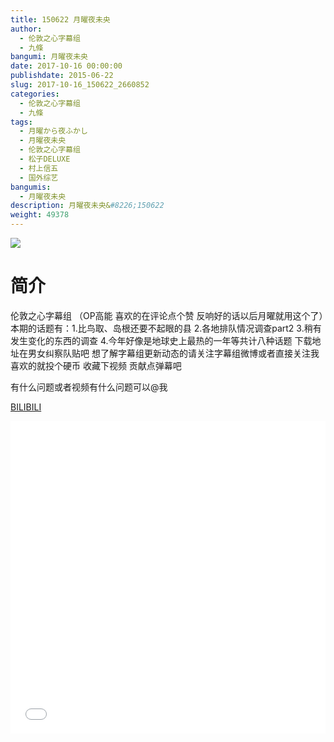 ```yaml
---
title: 150622 月曜夜未央
author: 
  - 伦敦之心字幕组
  - 九條
bangumi: 月曜夜未央
date: 2017-10-16 00:00:00
publishdate: 2015-06-22
slug: 2017-10-16_150622_2660852
categories: 
  - 伦敦之心字幕组
  - 九條
tags: 
  - 月曜から夜ふかし
  - 月曜夜未央
  - 伦敦之心字幕组
  - 松子DELUXE
  - 村上信五
  - 国外综艺
bangumis: 
  - 月曜夜未央
description: 月曜夜未央&#8226;150622
weight: 49378
---
```


![](https://i.imgur.com/muw0FEt.jpg)

# 简介  
伦敦之心字幕组 （OP高能 喜欢的在评论点个赞 反响好的话以后月曜就用这个了）本期的话题有：1.比鸟取、岛根还要不起眼的县 2.各地排队情况调查part2 3.稍有发生变化的东西的调查 4.今年好像是地球史上最热的一年等共计八种话题 下载地址在男女纠察队贴吧 想了解字幕组更新动态的请关注字幕组微博或者直接关注我 喜欢的就投个硬币 收藏下视频 贡献点弹幕吧
有什么问题或者视频有什么问题可以@我

  [BILIBILI](https://www.bilibili.com/video/av2660852/)


  <iframe src="//www.bilibili.com/html/html5player.html?cid=4155388&aid=2660852" width="100%" height="500" frameborder="0" allowfullscreen="allowfullscreen"></iframe>
